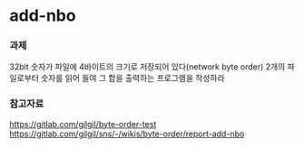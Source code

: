 # add-nbo
### 과제
32bit 숫자가 파일에 4바이트의 크기로 저장되어 있다(network byte order) 2개의 파일로부터 숫자를 읽어 들여 그 합을 출력하는 프로그램을 작성하라
### 참고자료
https://gitlab.com/gilgil/byte-order-test <br>
https://gitlab.com/gilgil/sns/-/wikis/byte-order/report-add-nbo
